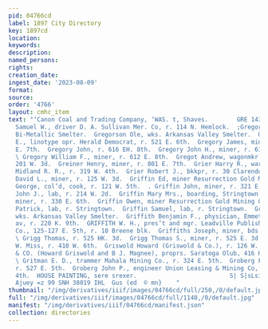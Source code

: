```yaml
---
pid: 04766cd
label: 1897 City Directory
key: 1897cd
location: 
keywords: 
description: 
named_persons: 
rights: 
creation_date: 
ingest_date: '2023-08-09'
format: 
source: 
order: '4766'
layout: cmhc_item
text: "‘Canon Coal and Trading Company, ‘WAS. t, Shaves.        GRE 143 GRO Gregg
  Samuel W., driver D. A. Sullivan Mer. Co, r. 114 N. Hemlock.  ;Gregorit John, lab.
  Bi-Metallic Smelter.  Gregorson Ole, wks. Arkansas Valley Smelter.  Gregory Charles
  E., linotype opr. Herald Democrat, r. 521 E. 6th.  Gregory James, miner, r. 605
  E. 7th.  Gregory John, r. 616 EH. 8th.  Gregory John H., miner, r. 614 EH. 8th.
  \ Gregory William F., miner, r. 612 E. 8th.  Gregot Andrew, wagonmkr. J. H. Kelley,
  201 W. 3d.  Greiner Henry, miner, r. 801 E. 7th.  Grier Harry R., warehouseman Colo.
  Midland R. R., r. 319 W. 4th.  Grier Robert J., bkkpr, r. 30 Clarendon blk.  Griffin
  David L., miner, r. 125 W. 3d.  Griffin Ed, miner Resurrection Gold Mining Co.  Griffin
  George, col’d, cook, r. 121 W. 5th.  . Griffin John, miner, r. 321 E. 3d.  Griffin
  John J., lab, r. 214 W. 2d.  Griffin Mary Mrs., boarding, Stringtown.  Griffin Michael,
  miner, r. 330 E. 6th.  Griffin Owen, miner Resurrection Gold Mining Co.  Griffin
  Patrick, lab, r. Stringtown.  Griffin Samuel, lab, r. Stringtown.  Griffin Simon,
  wks. Arkansas Valley Smelter.  Griffith Benjamin F., physician, Emmet blk, 502 Harrison
  av, r. 220 K. 9th.  GRIFFITH W. H., pres’t and mgr. Leadville Publishing & Printing
  Co., 125-127 E. 5th, r. 10 Breene blk.  Griffiths Joseph, miner, bds. 517 E. 2d.
  \ Grigg Thomas, r. 525 HK. 3d.  Grigg Thomas S., miner, r. 525 E. 3d.  Grimes A.
  W. Miss, r. 410 W. 6th.  Griswold Howard (Griswold & Co.), r. 126 W. 3d.  GRISWOLD
  & CO. (Howard Griswold and B J. Magnee), proprs. Saratoga Olub, 416 Harrison av.
  \ Gritman E. D., trammer Mahala Mining Co., r. 324 E. 5th.  Groberg Fred, miner,
  r. 527 E. 5th.  Groberg John P., engineer Union Leasing & Mining Co, r.  508 E.
  4th.  HOUSE PAINTING, sere srexer.                          S| S|sLsianlg pue s|siwayy
  Ajuey =z 99 SNH 38019 IHL  Gus (ed  © mn}    "
thumbnail: "/img/derivatives/iiif/images/04766cd/full/250,/0/default.jpg"
full: "/img/derivatives/iiif/images/04766cd/full/1140,/0/default.jpg"
manifest: "/img/derivatives/iiif/04766cd/manifest.json"
collection: directories
---
```

